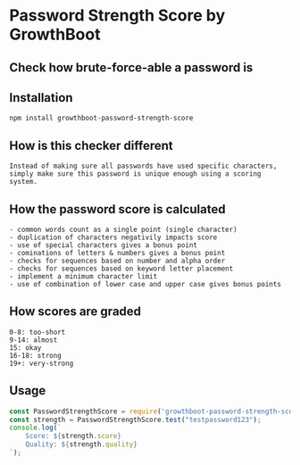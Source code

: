# Password Strength Score by GrowthBoot

## Check how brute-force-able a password is

## Installation

    npm install growthboot-password-strength-score

## How is this checker different

	Instead of making sure all passwords have used specific characters, simply make sure this password is unique enough using a scoring system.

## How the password score is calculated
	- common words count as a single point (single character)
	- duplication of characters negativily impacts score
	- use of special characters gives a bonus point
	- cominations of letters & numbers gives a bonus point
	- checks for sequences based on number and alpha order
	- checks for sequences based on keyword letter placement
	- implement a minimum character limit
	- use of combination of lower case and upper case gives bonus points

## How scores are graded
	0-8: too-short
	9-14: almost
	15: okay
	16-18: strong
	19+: very-strong


## Usage
```js
const PasswordStrengthScore = require('growthboot-password-strength-score');
const strength = PasswordStrengthScore.test("testpassword123");
console.log(`
	Score: ${strength.score}
	Quality: ${strength.quality}
`);
```